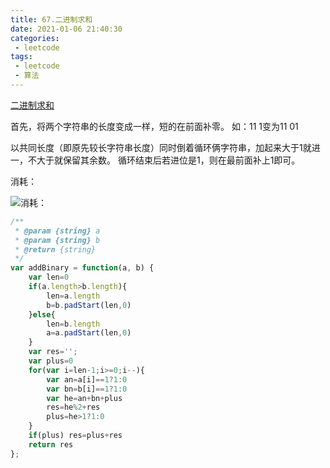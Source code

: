 ```yaml
---
title: 67.二进制求和
date: 2021-01-06 21:40:30
categories:
 - leetcode
tags:
 - leetcode
 - 算法
---
```


[二进制求和](https://leetcode-cn.com/problems/add-binary/)

首先，将两个字符串的长度变成一样，短的在前面补零。
如：11 1变为11 01

以共同长度（即原先较长字符串长度）同时倒着循环俩字符串，加起来大于1就进一，不大于就保留其余数。
循环结束后若进位是1，则在最前面补上1即可。

消耗：

![消耗：](/images/leetcode/67.png)

```javascript
/**
 * @param {string} a
 * @param {string} b
 * @return {string}
 */
var addBinary = function(a, b) {
    var len=0
    if(a.length>b.length){
        len=a.length
        b=b.padStart(len,0)
    }else{
        len=b.length
        a=a.padStart(len,0)
    }
    var res='';
    var plus=0
    for(var i=len-1;i>=0;i--){
        var an=a[i]==1?1:0
        var bn=b[i]==1?1:0
        var he=an+bn+plus
        res=he%2+res
        plus=he>1?1:0
    }
    if(plus) res=plus+res
    return res
};
```